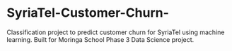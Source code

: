 # SyriaTel-Customer-Churn-
Classification project to predict customer churn for SyriaTel using machine learning. Built for Moringa School Phase 3 Data Science project.
